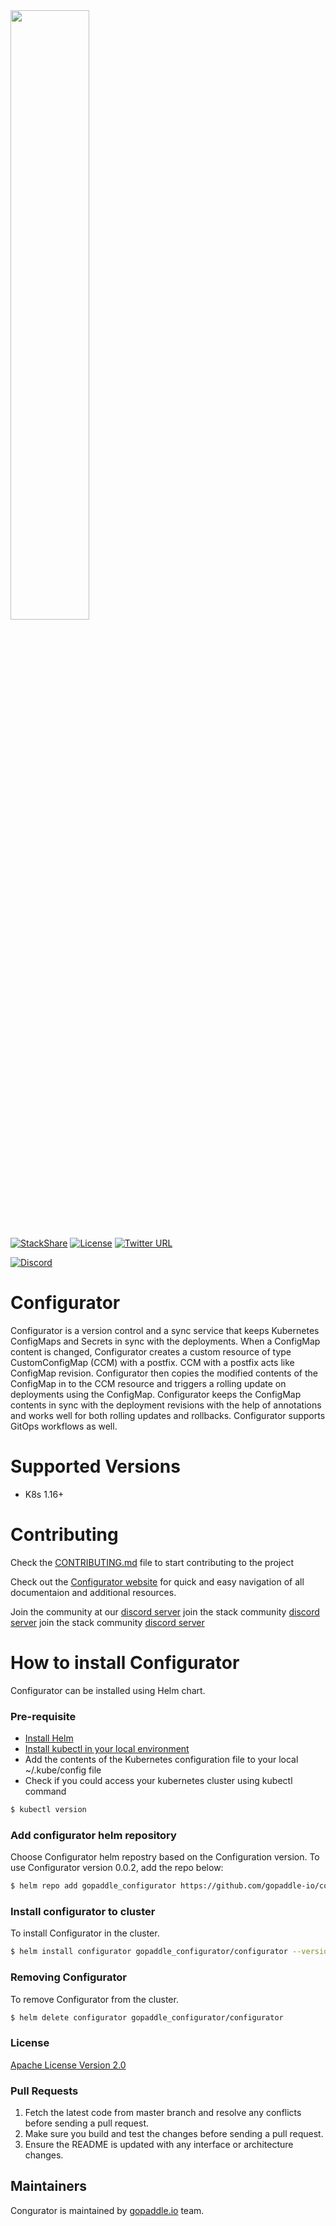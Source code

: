 <img src="https://gopaddle-marketing.s3.ap-southeast-2.amazonaws.com/Configurator-sync-service.png" width="50%">

[![StackShare](http://img.shields.io/badge/tech-stack-0690fa.svg?style=flat)](https://stackshare.io/gopaddleio/gopaddle)  [![License](https://img.shields.io/badge/License-Apache%202.0-blue.svg)](https://opensource.org/licenses/Apache-2.0)  [![Twitter URL](https://img.shields.io/twitter/url?label=%40configuratork8s&style=social&url=https%3A%2F%2Ftwitter.com%2Fconfiguratork8s)](https://twitter.com/configuratork8s)

[![Discord](https://discordapp.com/api/guilds/864856848279666730/widget.png?style=banner2)](https://discord.gg/dr24Z4BmP8)

# Configurator
Configurator is a version control and a sync service that keeps Kubernetes ConfigMaps and Secrets in sync with the deployments. When a ConfigMap content is changed, Configurator creates a custom resource of type CustomConfigMap (CCM) with a postfix. CCM with a postfix acts like ConfigMap revision. Configurator then copies the modified contents of the ConfigMap in to the CCM resource and triggers a rolling update on deployments using the ConfigMap.  Configurator keeps the ConfigMap contents in sync with the deployment revisions with the help of annotations and works well for both rolling updates and rollbacks. Configurator supports GitOps workflows as well.

# Supported Versions
  - K8s 1.16+

# Contributing
Check the [CONTRIBUTING.md](/CONTRIBUTING.md) file to start contributing to the project

Check out the [Configurator website](https://gopaddle-io.github.io/configurator/) for quick and easy navigation of all documentaion and additional resources. 

Join the community at our [discord server]((https://discord.gg/dr24Z4BmP8))
join the stack community [discord server]((https://stackshare.io/gopaddleio/gopaddle))
join the stack community [discord server]((https://stackshare.io/gopaddleio/gopaddle))
# How to install Configurator
Configurator can be installed using Helm chart.

### Pre-requisite
* [Install Helm](https://helm.sh/docs/intro/install/)
* [Install kubectl in your local environment](https://kubernetes.io/docs/tasks/tools/)
* Add the contents of the Kubernetes configuration file to your local  ~/.kube/config file
* Check if you could access your kubernetes cluster using kubectl command
```sh
$ kubectl version
```

### Add configurator helm repository
Choose Configurator helm repostry based on the Configuration version. To use Configurator version 0.0.2, add the repo below:
```sh
$ helm repo add gopaddle_configurator https://github.com/gopaddle-io/configurator/raw/v0.0.2/helm
```

### Install configurator to cluster
To install Configurator in the cluster.
```sh
$ helm install configurator gopaddle_configurator/configurator --version 0.4.0-alpha
```

### Removing Configurator
To remove Configurator from the cluster.
```sh
$ helm delete configurator gopaddle_configurator/configurator
```

### License 

[Apache License Version 2.0](/LICENSE.md)

### Pull Requests
1. Fetch the latest code from master branch and resolve any conflicts before sending a pull request.
2. Make sure you build and test the changes before sending a pull request.
3. Ensure the README is updated with any interface or architecture changes.

## Maintainers
Congurator is maintained by [gopaddle.io](https://gopaddle.io) team.
